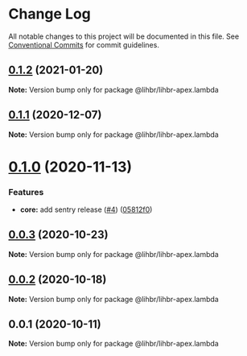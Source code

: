 # Change Log

All notable changes to this project will be documented in this file.
See [Conventional Commits](https://conventionalcommits.org) for commit guidelines.

## [0.1.2](https://github.com/lihbr/lihbr-apex/compare/@lihbr/lihbr-apex.lambda@0.1.1...@lihbr/lihbr-apex.lambda@0.1.2) (2021-01-20)

**Note:** Version bump only for package @lihbr/lihbr-apex.lambda





## [0.1.1](https://github.com/lihbr/lihbr-apex/compare/@lihbr/lihbr-apex.lambda@0.1.0...@lihbr/lihbr-apex.lambda@0.1.1) (2020-12-07)

**Note:** Version bump only for package @lihbr/lihbr-apex.lambda





# [0.1.0](https://github.com/lihbr/lihbr-apex/compare/@lihbr/lihbr-apex.lambda@0.0.3...@lihbr/lihbr-apex.lambda@0.1.0) (2020-11-13)


### Features

* **core:** add sentry release ([#4](https://github.com/lihbr/lihbr-apex/issues/4)) ([05812f0](https://github.com/lihbr/lihbr-apex/commit/05812f0616675be560387526e46646ac74646ba7))





## [0.0.3](https://github.com/lihbr/lihbr-apex/compare/@lihbr/lihbr-apex.lambda@0.0.2...@lihbr/lihbr-apex.lambda@0.0.3) (2020-10-23)

**Note:** Version bump only for package @lihbr/lihbr-apex.lambda





## [0.0.2](https://github.com/lihbr/lihbr-apex/compare/@lihbr/lihbr-apex.lambda@0.0.1...@lihbr/lihbr-apex.lambda@0.0.2) (2020-10-18)

**Note:** Version bump only for package @lihbr/lihbr-apex.lambda





## 0.0.1 (2020-10-11)

**Note:** Version bump only for package @lihbr/lihbr-apex.lambda
